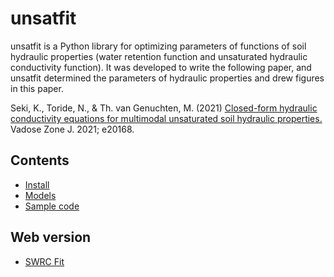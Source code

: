 # unsatfit

unsatfit is a Python library for optimizing parameters of functions of soil hydraulic properties (water retention function and unsaturated hydraulic conductivity function). It was developed to write the following paper, and unsatfit determined the parameters of hydraulic properties and drew figures in this paper.

Seki, K., Toride, N., & Th. van Genuchten, M. (2021) [Closed-form hydraulic conductivity equations for multimodal unsaturated soil hydraulic properties.](https://doi.org/10.1002/vzj2.20168) Vadose Zone J. 2021; e20168.

## Contents

- [Install](install.md)
- [Models](model.md)
- [Sample code](code.md)

## Web version
- [SWRC Fit](swrcfit.md)
